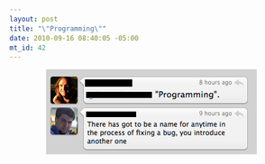 ```yaml
--- 
layout: post
title: "\"Programming\""
date: 2010-09-16 08:40:05 -05:00
mt_id: 42
---
```

<img alt="programming.png" src="/images/programming.png" width="374" height="151" class="mt-image-center" style="text-align: center; display: block; margin: 0 auto 20px;" /> 
